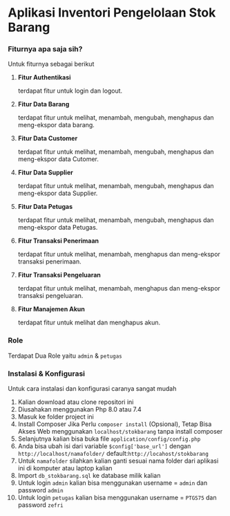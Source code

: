 # Aplikasi Inventori Pengelolaan Stok Barang

### Fiturnya apa saja sih?
Untuk fiturnya sebagai berikut
1. **Fitur Authentikasi**
   
   terdapat fitur untuk login dan logout.
   
2. **Fitur Data Barang**
   
   terdapat fitur untuk melihat, menambah, mengubah, menghapus dan meng-ekspor data barang.
   
3. **Fitur Data Customer**

   terdapat fitur untuk melihat, menambah, mengubah, menghapus dan meng-ekspor data Cutomer.
   
4. **Fitur Data Supplier**

   terdapat fitur untuk melihat, menambah, mengubah, menghapus dan meng-ekspor data Supplier.
   
5. **Fitur Data Petugas**

   terdapat fitur untuk melihat, menambah, mengubah, menghapus dan meng-ekspor data Petugas.
   
6. **Fitur Transaksi Penerimaan**

   terdapat fitur untuk melihat, menambah, menghapus dan meng-ekspor transaksi penerimaan.
   
7. **Fitur Transaksi Pengeluaran**

   terdapat fitur untuk melihat, menambah, menghapus dan meng-ekspor transaksi pengeluaran.

8. **Fitur Manajemen Akun**

   terdapat fitur untuk melihat dan menghapus akun.
	 
### Role
Terdapat Dua Role yaitu `admin` & `petugas`

### Instalasi & Konfigurasi

Untuk cara instalasi dan konfigurasi caranya sangat mudah

1. Kalian download atau clone repositori ini
2. Diusahakan menggunakan Php 8.0 atau 7.4
3. Masuk ke folder project ini
4. Install Composer Jika Perlu `composer install` (Opsional), Tetap Bisa Akses Web menggunakan `localhost/stokbarang` tanpa install composer
5. Selanjutnya kalian bisa buka file `application/config/config.php` 
6. Anda bisa ubah isi dari variable `$config['base_url']` dengan `http://localhost/namafolder/` default:`http://locahost/stokbarang`
7. Untuk `namafolder` silahkan kalian ganti sesuai nama folder dari aplikasi ini di komputer atau laptop kalian
8. Import `db_stokbarang.sql` ke database milik kalian
9. Untuk login `admin` kalian bisa menggunakan username = `admin` dan password `admin`
10. Untuk login `petugas` kalian bisa menggunakan username = `PTGS75` dan password `zefri`
